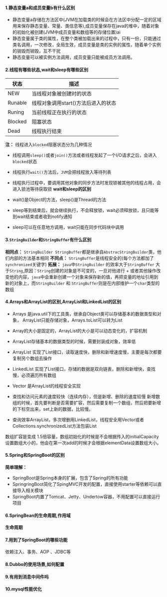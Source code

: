 #### 1.静态变量a和成员变量b有什么区别

* 静态变量a存储在方法区中(JVM在加载类的时候会在方法区中分配一定的区域用来保存静态变量、常量、类信息等),成员变量保存在java的堆中，随着对象的初始化被创建(JVM中成员变量和数组等的存储位置)ai
* 静态变量属于类的属性，在整个类被加载出来的过程中，只有一份，只能通过类名调用，一次修改，全局生效，成员变量是类的实例的属性，随着单个实例的销毁而销毁，互不干扰
* 静态变量可以被实例方法调用，成员变量只能被成员方法调用。

#### 2.线程有哪些状态,wait和sleep有哪些区别

| 状态 |描述  |
| --- | --- |
| NEW | 当线程对象被创建时的状态 |
| Runable | 线程对象调用start()方法后进入的状态 |
| Runing | 当前线程正在执行的状态 |
| Blocked | 阻塞状态 |
| Dead  | 线程执行结束 |
**注：** 线程进入`blocked`阻塞状态分为几种情况
*   线程调用`sleep()`或者`join()`方法或者线程发起了一个I/O请求之后，会进入`blocked`状态
*   线程执行`wait()`方法后，`JVM`会把线程放入等待列表
*   线程执行过程中，要调用其他对象的同步方法时发现锁被其他的线程占用，会进入锁池等待获取锁
**wait和sleep的区别**

* wait()是Object的方法，sleep()是Thread的方法
* sleep等到结束后，就会继续执行，不会释放锁，wait必须释放锁，且只能等到wait结束或者收到notify通知
* sleep可以在任意地方调用，wait只能在同步代码块中调用

#### 3.`StringBuilder`和`StringBuffer`有什么区别
**相同点：** `StringBuilder StringBuffer`都是继承自`AbstracStringBuilder`类，他们内部的方法基本相同
**不同点：** `StringBuffer`是线程安全的(每个方法都加了`synchronized`关键字)
**拓展：** `java`中`StringBuilder` 的效率大于`StringBuffer` 大于`String`,原因：`String`创建的对象是不可变的，一旦对他进行 + 或者其他操作改变他的内容，`java`中会重新创建一个对象来保存新的值，再把变量的地址引用到新的对象上，而`StringBuilder` 和 `StringBuffer`则是在内部维护一个`char`类型的数组
#### 4.Arrays和ArrayList的区别,ArrayList和LinkedList的区别

* Arrays 是java.util下的工具类，继承自Object类可以存储基本的数据类型和对象，
ArrayList只能存储对象，Arrays.toList可以转为List
* Array的大小是固定的，ArrayList的大小是可以动态变化的，扩容机制
* ArrayList存储基本的数据类型的时候，需要封装成对象，效率低
* ArrayList 实现了List接口，读取速度快，删除和新增速度慢，主要是每次都要复制另个数组去操作
 * LinkedList 实现了List接口，存储的数据是双向链表，删除和新增快，查找慢，必须遍历所有数组
 * Vector 是ArrayList的线程安全实现
 * 查找和访问元素的速度较快（连续内存），但是新增、删除的速度较慢
新增数组的时候，首先要判断是否需要扩容，然后需要复制一个数组，然后把要新增的下标空出来，set上新的数据，比较慢。

*  查询效率ArrayList，多次增删用LinkedList，线程安全用Vector或者Collections.synchronizedList方法包装List

数组扩容是变成 1.5倍容量，数组初始化的时候是不会根据传入的initialCapacity设置数组大小的，他会在第一次add的时候才会根据elementData设置数组大小。

#### 5.Spring和SpringBoot的区别
**简单理解：**
*   SpringBoot是Spring本身的扩展，包含了Spring的所有功能
*   SpringringBoot简化了SpingMVC开发的配置，直接使用starter等依赖可以直接导入相关模块
*   SpringBoot内置了Tomcat、Jetty、Undertow容器，不用配置可以直接运行项目
#### 6.SpringBean的生命周期,作用域
**生命周期**

#### 7.用到了SpringBoot的哪些功能
依赖注入、事务、AOP 、JDBC等
#### 8.Dubbo的使用场景,如何配置

#### 9.有用到消息中间件吗

#### 10.mysql性能优化            
